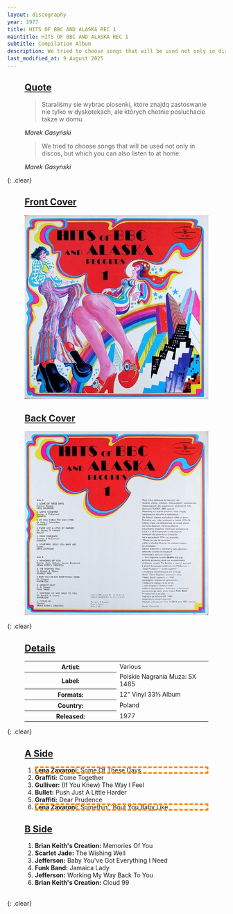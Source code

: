 ```yaml
---
layout: discography
year: 1977
title: HITS OF BBC AND ALASKA REC 1
maintitle: HITS OF BBC AND ALASKA REC 1
subtitle: Compilation Album
description: We tried to choose songs that will be used not only in discos, but which you can also listen to at home.
last_modified_at: 9 August 2025
---
```


<figure class="fig3">
<h2 id="quote"><a href="#quote">Quote</a></h2>
<blockquote>Starali&sacute;my sie wybrac piosenki, kt&oacute;re znajdq zastoswanie nie tylko w dyskotekach,  ale kt&oacute;rych chetnie posluchacie takze w domu.</blockquote>
<cite>Marek Gasy&nacute;ski</cite>

<blockquote>We tried to choose songs that will be used not only in discos, but which you can also listen to at home.</blockquote>
<cite>Marek Gasy&nacute;ski</cite>
</figure>

{: .clear}

<figure class="fig1">
<figcaption>
<h2 id="front"><a href="#front">Front Cover</a></h2>
</figcaption>
<a href="/assets/images/albums/1977-hits-of-bbc-and-alaska--rec-1-fc.jpg"><img src="/assets/images/albums/1977-hits-of-bbc-and-alaska--rec-1-fc.jpg" class="full-width zoom-in" alt="Front Cover for the album HITS OF BBC AND ALASKA REC 1 (1977)" /></a>
</figure>

<figure class="fig2">
<figcaption>
<h2 id="back"><a href="#back">Back Cover</a></h2>
</figcaption>
<a href="/assets/images/albums/1977-hits-of-bbc-and-alaska--rec-1-bc.jpg"><img src="/assets/images/albums/1977-hits-of-bbc-and-alaska--rec-1-bc.jpg" class="full-width zoom-in" alt="Back Cover for the album HITS OF BBC AND ALASKA REC 1 (1977)" /></a>
</figure>

{: .clear}

<figure class="fig3">
<h2 id="details"><a href="#details">Details</a></h2>
<table>
<tr><th style="width:50%">Artist:</th><td>Various</td></tr>
<tr><th>Label:</th><td>Polskie Nagrania Muza: SX 1485</td></tr>
<tr><th>Formats:</th><td>12" Vinyl 33⅓ Album</td></tr>
<tr><th>Country:</th><td>Poland</td></tr>
<tr><th>Released:</th><td>1977</td></tr>
</table>
</figure>

{: .clear}

<figure class="fig1">
<h2 id="a-side"><a href="#a-side">A Side</a></h2>
<ol>
<li style="outline: 4px dashed darkorange; outline-offset: -4px;"><b>Lena Zavaroni:</b> Some Of These Days</li>
<li><b>Graffiti:</b> Come Together</li>
<li><b>Gulliver:</b> (If You Knew) The Way I Feel</li>
<li><b>Bullet:</b> Push Just A Little Harder</li>
<li><b>Graffiti:</b> Dear Prudence</li>
<li style="outline: 4px dashed darkorange; outline-offset: -4px;"><b>Lena Zavaroni:</b> Somethin' 'Bout You Baby Like</li>
</ol>
</figure>

<figure class="fig2">
<h2 id="b-side"><a href="#b-side">B Side</a></h2>
<ol>
<li><b>Brian Keith's Creation:</b> Memories Of You</li>
<li><b>Scarlet Jade:</b> The Wishing Well</li>
<li><b>Jefferson:</b> Baby You've Got Everything I Need</li>
<li><b>Funk Band:</b> Jamaica Lady</li>
<li><b>Jefferson:</b> Working My Way Back To You</li>
<li><b>Brian Keith's Creation:</b> Cloud 99</li>
</ol>
</figure>

<br />{: .clear}
